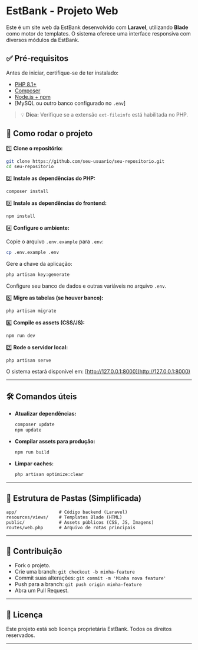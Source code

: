 # EstBank - Projeto Web

Este é um site web da EstBank desenvolvido com **Laravel**, utilizando **Blade** como motor de templates. O sistema oferece uma interface responsiva com diversos módulos da EstBank.

## ✅ Pré-requisitos

Antes de iniciar, certifique-se de ter instalado:

* [PHP 8.1+](https://www.php.net/)
* [Composer](https://getcomposer.org/)
* [Node.js + npm](https://nodejs.org/)
* \[MySQL ou outro banco configurado no `.env`]

> 💡 **Dica:** Verifique se a extensão `ext-fileinfo` está habilitada no PHP.

## 🚀 Como rodar o projeto

1️⃣ **Clone o repositório:**

```bash
git clone https://github.com/seu-usuario/seu-repositorio.git
cd seu-repositorio
```

2️⃣ **Instale as dependências do PHP:**

```bash
composer install
```

3️⃣ **Instale as dependências do frontend:**

```bash
npm install
```

4️⃣ **Configure o ambiente:**

Copie o arquivo `.env.example` para `.env`:

```bash
cp .env.example .env
```

Gere a chave da aplicação:

```bash
php artisan key:generate
```

Configure seu banco de dados e outras variáveis no arquivo `.env`.

5️⃣ **Migre as tabelas (se houver banco):**

```bash
php artisan migrate
```

6️⃣ **Compile os assets (CSS/JS):**

```bash
npm run dev
```

7️⃣ **Rode o servidor local:**

```bash
php artisan serve
```

O sistema estará disponível em: [http://127.0.0.1:8000](http://127.0.0.1:8000)

---

## 🛠 Comandos úteis

* **Atualizar dependências:**

  ```bash
  composer update
  npm update
  ```

* **Compilar assets para produção:**

  ```bash
  npm run build
  ```

* **Limpar caches:**

  ```bash
  php artisan optimize:clear
  ```

---

## 📂 Estrutura de Pastas (Simplificada)

```
app/                # Código backend (Laravel)
resources/views/    # Templates Blade (HTML)
public/             # Assets públicos (CSS, JS, Imagens)
routes/web.php      # Arquivo de rotas principais
```

---

## 🤝 Contribuição

* Fork o projeto.
* Crie uma branch: `git checkout -b minha-feature`
* Commit suas alterações: `git commit -m 'Minha nova feature'`
* Push para a branch: `git push origin minha-feature`
* Abra um Pull Request.

---

## 📝 Licença

Este projeto está sob licença proprietária EstBank. Todos os direitos reservados.

---
